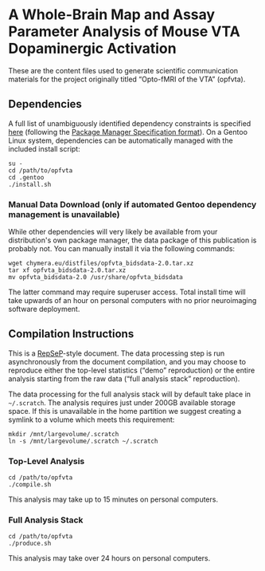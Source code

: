 # A Whole-Brain Map and Assay Parameter Analysis of Mouse VTA Dopaminergic Activation

These are the content files used to generate scientific communication materials for the project originally titled “Opto-fMRI of the VTA” (opfvta).

## Dependencies

A full list of unambiguously identified dependency constraints is specified [here](.gentoo/sci-publications/opfvta/opfvta-99999.ebuild) (following the [Package Manager Specification format](https://dev.gentoo.org/~ulm/pms/head/pms.html#x1-690008.2)).
On a Gentoo Linux system, dependencies can be automatically managed with the included install script:

```
su -
cd /path/to/opfvta
cd .gentoo
./install.sh
```

### Manual Data Download (only if automated Gentoo dependency management is unavailable)

While other dependencies will very likely be available from your distribution's own package manager, the data package of this publication is probably not.
You can manually install it via the following commands:

```
wget chymera.eu/distfiles/opfvta_bidsdata-2.0.tar.xz
tar xf opfvta_bidsdata-2.0.tar.xz
mv opfvta_bidsdata-2.0 /usr/share/opfvta_bidsdata
```

The latter command may require superuser access.
Total install time will take upwards of an hour on personal computers with no prior neuroimaging software deployment.

## Compilation Instructions

This is a [RepSeP](https://github.com/TheChymera/RepSeP)-style document.
The data processing step is run asynchronously from the document compilation, and you may choose to reproduce either the top-level statistics (“demo” reproduction) or the entire analysis starting from the raw data (“full analysis stack” reproduction).

The data processing for the full analysis stack will by default take place in `~/.scratch`.
The analysis requires just under 200GB available storage space.
If this is unavailable in the home partition we suggest creating a symlink to a volume which meets this requirement:

```
mkdir /mnt/largevolume/.scratch
ln -s /mnt/largevolume/.scratch ~/.scratch
```

### Top-Level Analysis

```
cd /path/to/opfvta
./compile.sh
```

This analysis may take up to 15 minutes on personal computers.

### Full Analysis Stack

```
cd /path/to/opfvta
./produce.sh
```

This analysis may take over 24 hours on personal computers.
